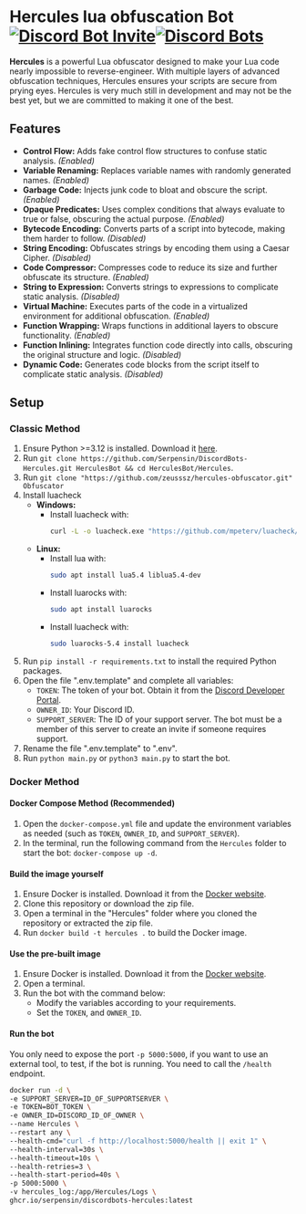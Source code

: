 # Hercules lua obfuscation Bot [![Discord Bot Invite](https://img.shields.io/badge/Invite-blue)](https://discord.com/oauth2/authorize?client_id=1293608330123804682)[![Discord Bots](https://top.gg/api/widget/servers/1293608330123804682.svg)](https://top.gg/bot/1293608330123804682)

**Hercules** is a powerful Lua obfuscator designed to make your Lua code nearly impossible to reverse-engineer. With multiple layers of advanced obfuscation techniques, Hercules ensures your scripts are secure from prying eyes.
Hercules is very much still in development and may not be the best yet, but we are committed to making it one of the best.

## Features

- **Control Flow:** Adds fake control flow structures to confuse static analysis. *(Enabled)*
- **Variable Renaming:** Replaces variable names with randomly generated names. *(Enabled)*
- **Garbage Code:** Injects junk code to bloat and obscure the script. *(Enabled)*
- **Opaque Predicates:** Uses complex conditions that always evaluate to true or false, obscuring the actual purpose. *(Enabled)*
- **Bytecode Encoding:** Converts parts of a script into bytecode, making them harder to follow. *(Disabled)*
- **String Encoding:** Obfuscates strings by encoding them using a Caesar Cipher. *(Disabled)*
- **Code Compressor:** Compresses code to reduce its size and further obfuscate its structure. *(Enabled)*
- **String to Expression:** Converts strings to expressions to complicate static analysis. *(Disabled)*
- **Virtual Machine:** Executes parts of the code in a virtualized environment for additional obfuscation. *(Enabled)*
- **Function Wrapping:** Wraps functions in additional layers to obscure functionality. *(Enabled)*
- **Function Inlining:** Integrates function code directly into calls, obscuring the original structure and logic. *(Disabled)*
- **Dynamic Code:** Generates code blocks from the script itself to complicate static analysis. *(Disabled)*

## Setup

### Classic Method

1. Ensure Python >=3.12 is installed. Download it [here](https://www.python.org/downloads/).
2. Run `git clone https://github.com/Serpensin/DiscordBots-Hercules.git HerculesBot && cd HerculesBot/Hercules`.
3. Run `git clone "https://github.com/zeusssz/hercules-obfuscator.git" Obfuscator`
4. Install luacheck
    - **Windows:**
        - Install luacheck with:
          ```cmd
          curl -L -o luacheck.exe "https://github.com/mpeterv/luacheck/releases/download/0.23.0/luacheck.exe"
          ```
    - **Linux:**
        - Install lua with:
          ```bash
          sudo apt install lua5.4 liblua5.4-dev
          ```
        - Install luarocks with:
          ```bash
          sudo apt install luarocks
          ```
        - Install luacheck with:
          ```bash
          sudo luarocks-5.4 install luacheck
          ```
5. Run `pip install -r requirements.txt` to install the required Python packages.
6. Open the file ".env.template" and complete all variables:
   - `TOKEN`: The token of your bot. Obtain it from the [Discord Developer Portal](https://discord.com/developers/applications).
   - `OWNER_ID`: Your Discord ID.
   - `SUPPORT_SERVER`: The ID of your support server. The bot must be a member of this server to create an invite if someone requires support.
7. Rename the file ".env.template" to ".env".
8. Run `python main.py` or `python3 main.py` to start the bot.

### Docker Method

#### Docker Compose Method (Recommended)

1. Open the `docker-compose.yml` file and update the environment variables as needed (such as `TOKEN`, `OWNER_ID`, and `SUPPORT_SERVER`).
2. In the terminal, run the following command from the `Hercules` folder to start the bot: `docker-compose up -d`.

#### Build the image yourself

1. Ensure Docker is installed. Download it from the [Docker website](https://docs.docker.com/get-docker/).
2. Clone this repository or download the zip file.
3. Open a terminal in the "Hercules" folder where you cloned the repository or extracted the zip file.
4. Run `docker build -t hercules .` to build the Docker image.

#### Use the pre-built image

1. Ensure Docker is installed. Download it from the [Docker website](https://docs.docker.com/get-docker/).
2. Open a terminal.
3. Run the bot with the command below:
   - Modify the variables according to your requirements.
   - Set the `TOKEN`, and `OWNER_ID`.

#### Run the bot
You only need to expose the port `-p 5000:5000`, if you want to use an external tool, to test, if the bot is running.
You need to call the `/health` endpoint.
```bash
docker run -d \
-e SUPPORT_SERVER=ID_OF_SUPPORTSERVER \
-e TOKEN=BOT_TOKEN \
-e OWNER_ID=DISCORD_ID_OF_OWNER \
--name Hercules \
--restart any \
--health-cmd="curl -f http://localhost:5000/health || exit 1" \
--health-interval=30s \
--health-timeout=10s \
--health-retries=3 \
--health-start-period=40s \
-p 5000:5000 \
-v hercules_log:/app/Hercules/Logs \
ghcr.io/serpensin/discordbots-hercules:latest
```
